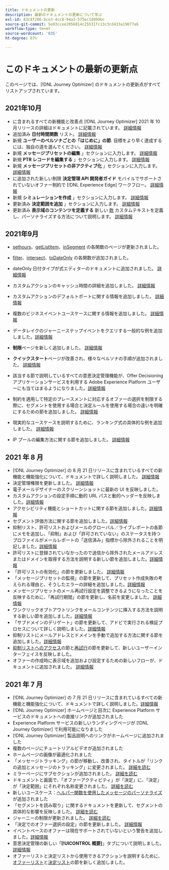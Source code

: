 ```yaml
---
title: ドキュメントの更新
description: 最新のドキュメントの更新について学ぶ
exl-id: 83c8f206-bce3-4cc8-94a3-575ec1d999bc
source-git-commit: 5e93ccee2056814c25531fc13c3cd433a19077a6
workflow-type: tm+mt
source-wordcount: '835'
ht-degree: 87%

---
```


# このドキュメントの最新の更新点

このページでは、[!DNL Journey Optimizer] のドキュメントの更新点がすべてリストアップされています。


## 2021年10月

* に含まれるすべての新機能と改善点 [!DNL Journey Optimizer] 2021 年 10 月リリースの詳細はドキュメントに記載されています。 [詳細情報](release-notes.md)
* 追加済み **日付時間関数** リスト。 [詳細情報](personalization/functions/dates.md)
* 新規 **ユーザーのペルソナごとの「はじめに」の節**. 目標をより早く達成するには、独自の道を選んでください。 [詳細情報](quick-start.md)
* 新規 **メッセージプリセットの編集** 」セクションに入力します。 [詳細情報](configuration/message-presets.md#edit-message-preset)
* 新規 **PTR レコードを編集する** 」セクションに入力します。 [詳細情報](configuration/ptr-records.md#edit-ptr-record)
* 新規 **メッセージプリセットの非アクティブ化** 」セクションに入力します。 [詳細情報](configuration/message-presets.md#edit-message-preset#deactivate-preset)
* に追加された新しい制限 **決定管理 API 開発者ガイド** モバイルでサポートされていないオファー制約で [!DNL Experience Edge] ワークフロー。 [詳細情報](offers/api-reference/offers-api/personalized-offers/create.md#limitations)
* 新規 **シミュレーションを作成** 」セクションに入力します。 [詳細情報](offers/offer-activities/simulation.md)
* 更新済み **決定範囲を追加** 」セクションに入力します。 [詳細情報](offers/offer-activities/create-offer-activities.md#add-decision-scopes)
* 更新済み **表示域のコンテンツを定義する** 新しい [款](offers/offer-library/creating-personalized-offers.md#custom-text) カスタムテキストを定義し、パーソナライズする方法について説明します。 [詳細情報](offers/offer-library/creating-personalized-offers.md#content)

## 2021年9月

* [sethours](https://experienceleague.adobe.com/docs/journeys/using/building-advanced-conditions-journeys/main-functions-journey/date/functionsethours.html?lang=ja)、[getListItem](https://experienceleague.adobe.com/docs/journeys/using/building-advanced-conditions-journeys/main-functions-journey/list/functiongetlistitem.html?lang=ja)、[inSegment](https://experienceleague.adobe.com/docs/journeys/using/building-advanced-conditions-journeys/main-functions-journey/adobe-experience-platform/functioninsegment.html?lang=ja) の各関数のページが更新されました。

* [filter](https://experienceleague.adobe.com/docs/journeys/using/building-advanced-conditions-journeys/main-functions-journey/list/functionfilter.html?lang=ja)、[intersect](https://experienceleague.adobe.com/docs/journeys/using/building-advanced-conditions-journeys/main-functions-journey/list/functionintersect.html?lang=ja)、[toDateOnly](https://experienceleague.adobe.com/docs/journeys/using/building-advanced-conditions-journeys/main-functions-journey/conversion/functiontodateonly.html?lang=ja) の各関数が追加されました。

* dateOnly 日付タイプが式エディターのドキュメントに追加されました。 [詳細情報](https://experienceleague.adobe.com/docs/journeys/using/building-advanced-conditions-journeys/syntax/data-types.html?lang=ja)

* カスタムアクションのキャッシュ時間の詳細を追加しました。 [詳細情報](datasource/external-data-sources.md#section_wjp_nl5_nhb)

* カスタムアクションのデフォルトポートに関する情報を追加しました。 [詳細情報](action/about-custom-action-configuration.md#url-configuration)

* 複数のビジネスイベントユースケースに関する情報を追加しました。 [詳細情報](event/about-creating-business.md#multiple-business-events)

* データレイクのジャーニーステップイベントをクエリする一般的な例を追加しました。[詳細情報](reports/query-examples.md)

* **制限**&#x200B;ページを新しく追加しました。 [詳細情報](limitations.md)

* **クイックスタート**&#x200B;ページが改善され、様々なペルソナの手順が追加されました。 [詳細情報](quick-start.md)

* 該当する節で説明しているすべての意思決定管理機能が、Offer Decisioning アプリケーションサービスを利用する Adobe Experience Platform ユーザーにも当てはまるようになりました。[詳細情報](offers/get-started/starting-offer-decisioning.md)

* 制約を適用して特定のプレースメントに対応するオファーの選択を制限する際に、セグメントを使用する場合と決定ルールを使用する場合の違いを明確にするための節を追加しました。 [詳細情報](offers/offer-activities/create-offer-activities.md#segments-vs-decision-rules)

* 現実的なユースケースを説明するために、ランキング式の具体的な例を追加しました。 [詳細情報](offers/offer-library/create-ranking-formulas.md#ranking-formula-examples)

* IP プールの編集方法に関する節を追加しました。 [詳細情報](configuration/ip-pools.md#edit-ip-pool)

## 2021 年 8 月

*  [!DNL Journey Optimizer] の 8 月 21 日リリースに含まれているすべての新機能と機能強化について、ドキュメントで詳しく説明しました。 [詳細情報](release-notes.md)
* 決定管理権限を更新しました。 [詳細情報](administration/ootb-product-profiles.md)
* 電子メールデザイナーのスクリーンショットに最新の UI を反映しました。
* カスタムアクションの設定手順に動的 URL パスと動的ヘッダーを反映しました。[詳細情報](action/about-custom-action-configuration.md#url-configuration)
* アクセシビリティ機能とショートカットに関する節を追加しました。[詳細情報](user-interface.md#accessibility)
* セグメント評価方法に関する節を追加しました。[詳細情報](segment/about-segments.md#evaluation-method-in-journey-optimizer)
* 抑制リスト、許可リストおよびメールのグローバル／ライブレポートの各節にメモを追加し、「抑制」および「許可されていない」のステータスを持つプロファイルがメールレポートの「送信済み」指標から除外されることを明記しました。[詳細情報](reports/email-global-report.md)
* 許可リストに登録されていなかったので送信から除外されたメールアドレスまたはドメインを取得する方法を説明する新しい節を追加しました。[詳細情報](allow-list.md#reporting)
* 「許可リストの有効化」の節を更新しました。 [詳細情報](allow-list.md#enable-allow-list)
* 「メッセージプリセットの監視」の節を更新して、プリセット作成失敗の考えられる理由と、そうしたエラーの詳細を追加しました。[詳細情報](configuration/message-presets.md#monitor-message-presets)
* メッセージプリセットのメール再試行設定を調整できるようになったことを反映するために、「再試行期間」の節を更新し、名前を変更しました。 [詳細情報](configuration/retries.md#retry-duration)
* ワンクリックオプトアウトリンクをメールコンテンツに挿入する方法を説明する新しい節を追加しました。[詳細情報](message-tracking.md#one-click-opt-out-link)
* 「サブドメインのデリゲート」の節を更新して、アドビで実行される検証プロセスについて詳しく説明しました。[詳細情報](configuration/delegate-subdomain.md#subdomain-validation)
* 抑制リストにメールアドレスとドメインを手動で追加する方法に関する節を追加しました。[詳細情報](configuration/manage-suppression-list.md#add-addresses-and-domains)
* [抑制リストへのアクセス](configuration/manage-suppression-list.md#access-suppression-list)の節と[再試行](configuration/retries.md)の節を更新して、新しいユーザーインターフェイスを反映しました。
* オファーの作成時に表示域を追加および設定するための新しいフローが、ドキュメントに追加されました。 [詳細情報](offers/offer-library/creating-personalized-offers.md#representations)


## 2021 年 7 月

* [!DNL Journey Optimizer] の 7 月 21 日リリースに含まれているすべての新機能と機能強化について、ドキュメントで詳しく説明しました。[詳細情報](release-notes.md)
* [!DNL Journey Optimizer] ホームページと目次に Experience Platform サービスのドキュメントへの直接リンクが追加されました
* Experience Platform サービスの新しいランディングページが [!DNL Journey Optimizer] で利用可能になりました 
* [!DNL Journey Optimizer] 製品説明へのリンクがホームページに追加されました
* 複数のページにチュートリアルビデオが追加されました
* ホームページの画像が最適化されました
* 「メッセージトラッキング」の節が移動し、改善され、タイトルが「リンクの追加とメッセージのトラッキング」に変更されました。 [詳細を読む](message-tracking.md)
* ミラーページにサブセクションが追加されました。 [詳細を読む](message-tracking.md#mirror-page)
* ドキュメントと画面で、「オファーアクティビティ」が「決定」に、「決定」が「決定範囲」にそれぞれ名称変更されました。 [詳細を読む](offers/get-started/starting-offer-decisioning.md)
* 新しいユースケース：[ヘルパー関数を使用したメッセージのパーソナライズ](personalization/personalization-use-case-helper-functions.md)が追加されました
* 「セグメントを読み取り」に関するドキュメントを更新して、セグメントの具体的な影響を反映しました。 [詳細を読む](building-journeys/read-segment.md)
* ジャーニーの制限が更新されました。 [詳細を読む](limitations.md)
* 「決定でのオファー選択の設定」の節を更新しました。 [詳細情報](offers/offer-activities/configure-offer-selection.md)
* イベントベースのオファーは現在サポートされていないという警告を追加しました。[詳細情報](offers/offer-library/creating-personalized-offers.md#eligibility)
* 意思決定管理の新しい「**[!UICONTROL 概要]**」タブについて説明しました。[詳細情報](offers/get-started/user-interface.md#overview)
* オファーリストと決定リストから使用できるアクションを説明するために、[オファーリスト](offers/offer-library/creating-personalized-offers.md#offer-list)と[決定リスト](offers/offer-activities/create-offer-activities.md#decision-list)の節を新しく追加しました。
